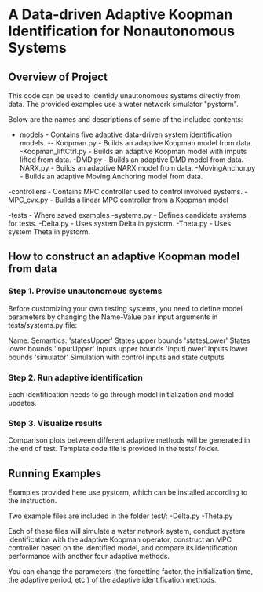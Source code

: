 # A Data-driven Adaptive Koopman Identification for Nonautonomous Systems

## Overview of Project 

This code can be used to identidy unautonomous systems directly from data. The provided examples use a water network simulator "pystorm".

Below are the names and descriptions of some of the included contents:

- models        			- Contains five adaptive data-driven system identification models.
	-- Koopman.py		- Builds an adaptive Koopman model from data.
	-Koopman_liftCtrl.py	- Builds an adaptive Koopman model with imputs lifted from data.
	-DMD.py			- Builds an adaptive DMD model from data.
	-NARX.py 		- Builds an adaptive NARX model from data.
	-MovingAnchor.py	- Builds an adaptive Moving Anchoring model from data.
	
-controllers    		- Contains MPC controller used to control involved systems.
	-MPC_cvx.py		- Builds a linear MPC controller from a Koopman model
	
-tests      		- Where saved examples
	-systems.py		- Defines candidate systems for tests.
	-Delta.py		- Uses system Delta in pystorm.
	-Theta.py		- Uses system Theta in pystorm.	


## How to construct an adaptive Koopman model from data

### Step 1. Provide unautonomous systems
Before customizing your own testing systems, you need to define model parameters by changing the
Name-Value pair input arguments in tests/systems.py file:

Name:                       Semantics:
'statesUpper'               States upper bounds
'statesLower'               States lower bounds
'inputUpper'                Inputs upper bounds
'inputLower'                Inputs lower bounds
'simulator'                 Simulation with control inputs and state outputs 

### Step 2. Run adaptive identification 
Each identification needs to go through model initialization and model updates. 

### Step 3. Visualize results
Comparison plots between different adaptive methods will be generated in the end of test. Template code file is provided in the tests/ folder.


## Running Examples
Examples provided here use pystorm, which can be installed according to the instruction.

Two example files are included in the folder test/:
-Delta.py
-Theta.py

Each of these files will simulate a water network system, conduct system identification with the adaptive Koopman operator, construct an MPC controller based on the identified model, and compare its identification performance with another four adaptive methods.

You can change the parameters (the forgetting factor, the initialization time, the adaptive period, etc.) of the adaptive identification methods.
